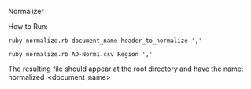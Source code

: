 Normalizer

How to Run:

```
ruby normalize.rb document_name header_to_normalize ','
```
`ruby normalize.rb AD-Norm1.csv Region ','`

The resulting file should appear at the root directory and have the name:
normalized_<document_name>

